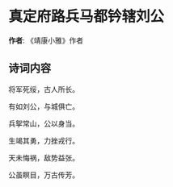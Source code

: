 # 真定府路兵马都钤辖刘公

**作者**: 《靖康小雅》作者

## 诗词内容

将军死绥，古人所长。

有如刘公，与城俱亡。

兵挐常山，公以身当。

生竭其勇，力挫戎行。

天未悔祸，敌势益张。

公虽瞑目，万古传芳。

